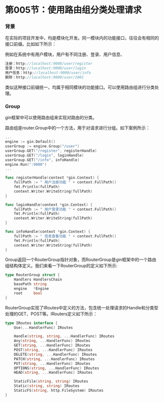# 第005节：使用路由组分类处理请求



### 背景

在实际的项目开发中，均是模块化开发。同一模块内的功能接口，往往会有相同的接口前缀。比如如下所示：

例如在系统中有用户模块，用户有不同注册、登录、用户信息、

```go
注册：http://localhost:9000/user/register
登录：http://localhost:9000/user/login
用户信息：http://localhost:9000/user/info
删除：http://localhost:9000/user/1001
```

类似这种接口前缀统一，均属于相同模块的功能接口。可以使用路由组进行分类处理。

### Group

gin框架中可以使用路由组来实现对路由的分类。

路由组是router.Group中的一个方法，用于对请求进行分组。如下案例所示：

```go
...
engine := gin.Default()
userGroup := engine.Group("/user")
userGroup.GET("/register", registerHandle)
userGroup.GET("/login", loginHandle)
userGroup.GET("/info", infoHandle)
engine.Run(":9000")
...

func registerHandle(context *gin.Context) {
    fullPath := " 用户注册功能 " + context.FullPath()
    fmt.Println(fullPath)
    context.Writer.WriteString(fullPath)
}

func loginHandle(context *gin.Context) {
    fullPath := " 用户登录功能 " + context.FullPath()
    fmt.Println(fullPath)
    context.Writer.WriteString(fullPath)
}

func infoHandle(context *gin.Context) {
    fullPath := " 信息查看功能 " + context.FullPath()
    fmt.Println(fullPath)
    context.Writer.WriteString(fullPath)
}
```

Group返回一个RouterGroup指针对象，而RouterGroup是gin框架中的一个路由组结构体定义。我们来看一下RouterGroup的定义如下所示:

```go
type RouterGroup struct {
    Handlers HandlersChain
    basePath string
    engine   *Engine
    root     bool
}
```

RouterGroup实现了IRoutes中定义的方法，包含统一处理请求的Handle和分类型处理的GET、POST等。IRouters定义如下所示：

```go
type IRoutes interface {
    Use(...HandlerFunc) IRoutes

    Handle(string, string, ...HandlerFunc) IRoutes
    Any(string, ...HandlerFunc) IRoutes
    GET(string, ...HandlerFunc) IRoutes
    POST(string, ...HandlerFunc) IRoutes
    DELETE(string, ...HandlerFunc) IRoutes
    PATCH(string, ...HandlerFunc) IRoutes
    PUT(string, ...HandlerFunc) IRoutes
    OPTIONS(string, ...HandlerFunc) IRoutes
    HEAD(string, ...HandlerFunc) IRoutes

    StaticFile(string, string) IRoutes
    Static(string, string) IRoutes
    StaticFS(string, http.FileSystem) IRoutes
}
```

